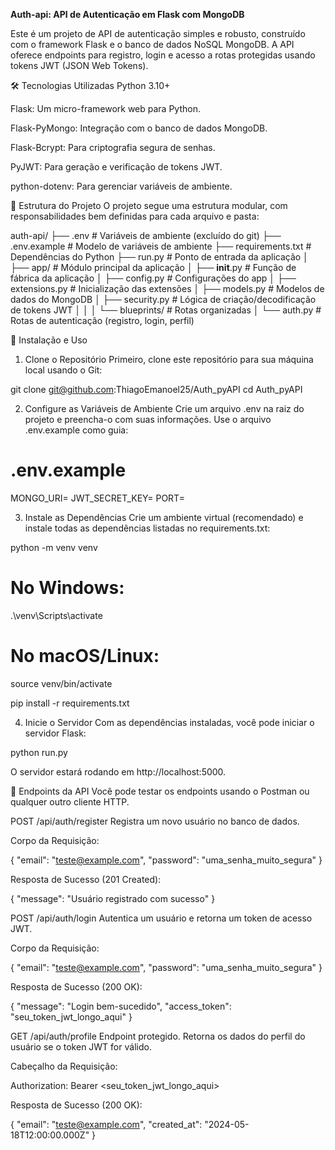 **Auth-api: API de Autenticação em Flask com MongoDB**


Este é um projeto de API de autenticação simples e robusto, construído com o framework Flask e o banco de dados NoSQL MongoDB. A API oferece endpoints para registro, login e acesso a rotas protegidas usando tokens JWT (JSON Web Tokens).

🛠️ Tecnologias Utilizadas
Python 3.10+

Flask: Um micro-framework web para Python.

Flask-PyMongo: Integração com o banco de dados MongoDB.

Flask-Bcrypt: Para criptografia segura de senhas.

PyJWT: Para geração e verificação de tokens JWT.

python-dotenv: Para gerenciar variáveis de ambiente.

📂 Estrutura do Projeto
O projeto segue uma estrutura modular, com responsabilidades bem definidas para cada arquivo e pasta:

auth-api/
├── .env                  # Variáveis de ambiente (excluído do git)
├── .env.example          # Modelo de variáveis de ambiente
├── requirements.txt      # Dependências do Python
├── run.py                # Ponto de entrada da aplicação
│
├── app/                  # Módulo principal da aplicação
│   ├── __init__.py       # Função de fábrica da aplicação
│   ├── config.py         # Configurações do app
│   ├── extensions.py     # Inicialização das extensões
│   ├── models.py         # Modelos de dados do MongoDB
│   ├── security.py       # Lógica de criação/decodificação de tokens JWT
│   │
│   └── blueprints/       # Rotas organizadas
│       └── auth.py       # Rotas de autenticação (registro, login, perfil)

🚀 Instalação e Uso
1. Clone o Repositório
Primeiro, clone este repositório para sua máquina local usando o Git:

git clone git@github.com:ThiagoEmanoel25/Auth_pyAPI
cd Auth_pyAPI

2. Configure as Variáveis de Ambiente
Crie um arquivo .env na raiz do projeto e preencha-o com suas informações. Use o arquivo .env.example como guia:

# .env.example
MONGO_URI=
JWT_SECRET_KEY=
PORT=

3. Instale as Dependências
Crie um ambiente virtual (recomendado) e instale todas as dependências listadas no requirements.txt:

python -m venv venv
# No Windows:
.\venv\Scripts\activate
# No macOS/Linux:
source venv/bin/activate

pip install -r requirements.txt

4. Inicie o Servidor
Com as dependências instaladas, você pode iniciar o servidor Flask:

python run.py

O servidor estará rodando em http://localhost:5000.

🚦 Endpoints da API
Você pode testar os endpoints usando o Postman ou qualquer outro cliente HTTP.

POST /api/auth/register
Registra um novo usuário no banco de dados.

Corpo da Requisição:

{
  "email": "teste@example.com",
  "password": "uma_senha_muito_segura"
}

Resposta de Sucesso (201 Created):

{
  "message": "Usuário registrado com sucesso"
}

POST /api/auth/login
Autentica um usuário e retorna um token de acesso JWT.

Corpo da Requisição:

{
  "email": "teste@example.com",
  "password": "uma_senha_muito_segura"
}

Resposta de Sucesso (200 OK):

{
  "message": "Login bem-sucedido",
  "access_token": "seu_token_jwt_longo_aqui"
}

GET /api/auth/profile
Endpoint protegido. Retorna os dados do perfil do usuário se o token JWT for válido.

Cabeçalho da Requisição:

Authorization: Bearer <seu_token_jwt_longo_aqui>

Resposta de Sucesso (200 OK):

{
  "email": "teste@example.com",
  "created_at": "2024-05-18T12:00:00.000Z"
}
